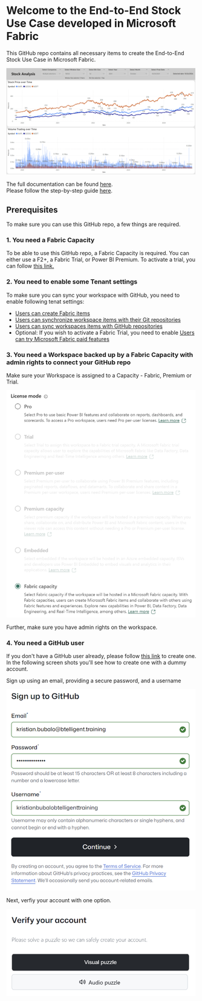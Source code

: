 # Welcome to the End-to-End Stock Use Case developed in Microsoft Fabric

This GitHub repo contains all necessary items to create the End-to-End Stock Use Case in Microsoft Fabric. 

<img src="./Documentation/PNG/Slide4.PNG" width="500">

The full documentation can be found [here](./Documentation/Solution%20Overview/README.md).
<br>
Please follow the step-by-step guide [here](./Documentation/README.md).

## Prerequisites

To make sure you can use this GitHub repo, a few things are required.

### 1. You need a Fabric Capacity
To be able to use this GitHub repo, a Fabric Capacity is required. You can either use a F2+, a Fabric Trial, or Power BI Premium. To activate a trial, you can follow [this link.](https://learn.microsoft.com/en-us/fabric/fundamentals/fabric-trial)

### 2. You need to enable some Tenant settings
To make sure you can sync your workspace with GitHub, you need to enable following tenat settings:
* [Users can create Fabric items](https://learn.microsoft.com/en-us/fabric/admin/fabric-switch)
* [Users can synchronize workspace items with their Git repositories](https://learn.microsoft.com/en-us/fabric/cicd/git-integration/git-get-started?tabs=github%2CAzure%2Ccommit-to-git)
* [Users can sync workspaces items with GitHub repositories](https://learn.microsoft.com/en-us/fabric/cicd/git-integration/git-get-started?tabs=github%2CAzure%2Ccommit-to-git)
* Optional: If you wish to activate a Fabric Trial, you need to enable [Users can try Microsoft Fabric paid features](https://learn.microsoft.com/en-us/power-bi/fundamentals/service-self-service-signup-purchase-for-power-bi?tabs=free-sign-up)

### 3. You need a Workspace backed up by a Fabric Capacity with admin rights to connect your GitHub repo
Make sure your Workspace is assigned to a Capacity - Fabric, Premium or Trial.

<img src="./Documentation/PNG/01%20License%20Mode%20Fabric%20Capacity.png" width="500">

Further, make sure you have admin rights on the workspace.

### 4. You need a GitHub user
If you don't have a GitHub user already, please follow [this link](https://github.com/signup?source=login) to create one. In the following screen shots you'll see how to create one with a dummy account. 

Sign up using an email, providing a secure password, and a username

<img src="./Documentation/PNG/02%20Sign%20up%20to%20GitHub.png" width="500">

Next, verfiy your account with one option.

<img src="./Documentation/PNG/03%20Verify%20your%20account.png" width="500">